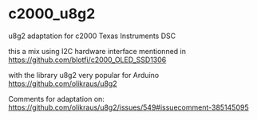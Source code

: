 # c2000_u8g2
u8g2 adaptation for c2000 Texas Instruments DSC

this a mix using I2C hardware interface mentionned in 
https://github.com/blotfi/c2000_OLED_SSD1306

with the library u8g2 very popular for Arduino
https://github.com/olikraus/u8g2

Comments for adaptation on:
https://github.com/olikraus/u8g2/issues/549#issuecomment-385145095

